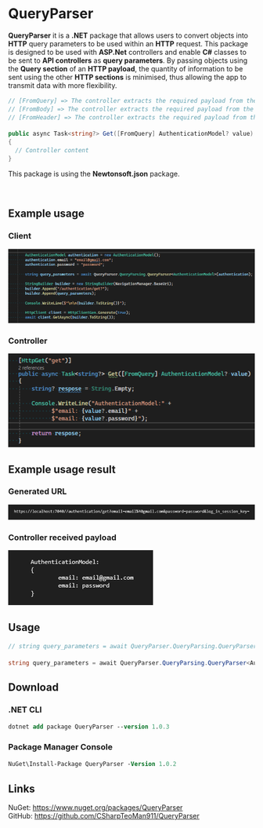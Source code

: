 # QueryParser

**QueryParser** it is a **.NET** package that allows users to convert objects into **HTTP** query parameters to be used within an **HTTP** request. This package is designed to be used with **ASP.Net** controllers and enable **C#** classes to be sent to **API controllers** as **query parameters**. By passing objects using the **Query section** of an **HTTP payload**, the quantity of information to be sent using the other **HTTP sections** is minimised, thus allowing the app to transmit data with more flexibility.
```cs
// [FromQuery] => The controller extracts the required payload from the url query parameters
// [FromBody] => The controller extracts the required payload from the HTTP payload Body section
// [FromHeader] => The controller extracts the required payload from the HTTP payload Header section

public async Task<string?> Get([FromQuery] AuthenticationModel? value)
{
  // Controller content
}
``` 
This package is using the **Newtonsoft.json** package. 

<br/>

## Example usage
### Client
![QueryParser Example](https://raw.githubusercontent.com/CSharpTeoMan911/QueryParser/master/assets/images/QueryParser%20Example.png)
### Controller
![GetAPI Example](https://raw.githubusercontent.com/CSharpTeoMan911/QueryParser/master/assets/images/Get%20API.png)


## Example usage result
### Generated URL
![QueryParser Result](https://raw.githubusercontent.com/CSharpTeoMan911/QueryParser/master/assets/images/QueryParser%20Result.png)
### Controller received payload
![Controller Result](https://raw.githubusercontent.com/CSharpTeoMan911/QueryParser/master/assets/images/Controller%20Result.png)


## Usage

```cs 
// string query_parameters = await QueryParser.QueryParsing.QueryParser<TypeOfTheObjectToBeParsed>(object_to_be_parsed);

string query_parameters = await QueryParser.QueryParsing.QueryParser<AuthenticationModel>(authentication);
```

## Download

### .NET CLI 
``` ps
dotnet add package QueryParser --version 1.0.3
```

### Package Manager Console
``` ps
NuGet\Install-Package QueryParser -Version 1.0.2
```

## Links
NuGet: https://www.nuget.org/packages/QueryParser
<br/>
GitHub: https://github.com/CSharpTeoMan911/QueryParser
